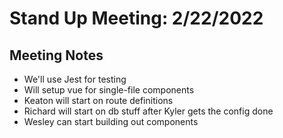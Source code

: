 # Stand Up Meeting: 2/22/2022

## Meeting Notes

- We'll use Jest for testing
- Will setup vue for single-file components
- Keaton will start on route definitions
- Richard will start on db stuff after Kyler gets the config done
- Wesley can start building out components
